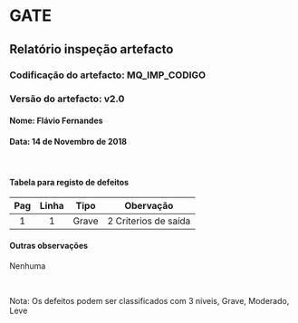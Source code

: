 # GATE
## Relatório inspeção artefacto
### Codificação do artefacto: MQ_IMP_CODIGO
### Versão do artefacto: v2.0
#### Nome: Flávio Fernandes
#### Data: 14 de Novembro de 2018

</br>

#### Tabela para registo de defeitos
|Pag|Linha|Tipo|Obervação
|:---:|:---:|:---:|---
|1|1|Grave|2 Criterios de saída


#### Outras observações

Nenhuma

</br>

Nota: Os defeitos podem ser classificados com 3 níveis, Grave, Moderado, Leve
